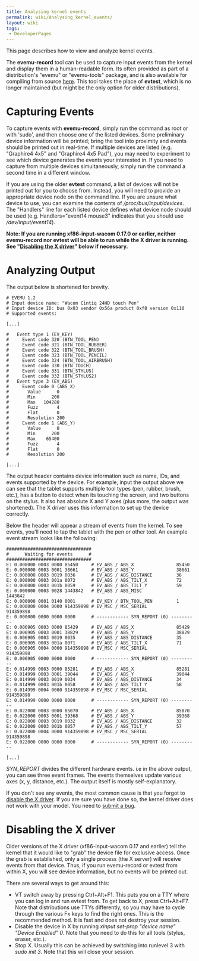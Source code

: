 ```yaml
---
title: Analysing kernel events
permalink: wiki/Analysing_kernel_events/
layout: wiki
tags:
 - DeveloperPages
---
```


This page describes how to view and analyze kernel events.

The **evemu-record** tool can be used to capture input events from the
kernel and display them in a human-readable form. Its often provided as
part of a distribution's "evemu" or "evemu-tools" package, and is also
available for compiling from source
[here](http://cgit.freedesktop.org/evtest/). This tool takes the place
of **evtest**, which is no longer maintained (but might be the only
option for older distributions).

Capturing Events
================

To capture events with **evemu-record**, simply run the command as root
or with 'sudo', and then choose one of the listed devices. Some
preliminary device information will be printed; bring the tool into
proximity and events should be printed out in real-time. If multiple
devices are listed (e.g. "Graphire4 4x5" and "Graphire4 4x5 Pad"), you
may need to experiment to see which device generates the events your
interested in. If you need to capture from multiple devices
simultaneously, simply run the command a second time in a different
window.

If you are using the older **evtest** command, a list of devices will
not be printed out for you to choose from. Instead, you will need to
provide an appropriate device node on the command line. If you are
unsure what device to use, you can examine the contents of
*/proc/bus/input/devices*. The "Handlers" line for each listed device
defines what device node should be used (e.g. Handlers="event14 mouse3"
indicates that you should use */dev/input/event14*).

**Note: If you are running xf86-input-wacom 0.17.0 or earlier, neither
evemu-record nor evtest will be able to run while the X driver is
running. See "[Disabling the X
driver](#Disabling_the_X_driver "wikilink")" below if necessary.**

Analyzing Output
================

The output below is shortened for brevity.

    # EVEMU 1.2
    # Input device name: "Wacom Cintiq 24HD touch Pen"
    # Input device ID: bus 0x03 vendor 0x56a product 0xf8 version 0x110
    # Supported events:

    [...]

    #   Event type 1 (EV_KEY)
    #     Event code 320 (BTN_TOOL_PEN)
    #     Event code 321 (BTN_TOOL_RUBBER)
    #     Event code 322 (BTN_TOOL_BRUSH)
    #     Event code 323 (BTN_TOOL_PENCIL)
    #     Event code 324 (BTN_TOOL_AIRBRUSH)
    #     Event code 330 (BTN_TOUCH)
    #     Event code 331 (BTN_STYLUS)
    #     Event code 332 (BTN_STYLUS2)
    #   Event type 3 (EV_ABS)
    #     Event code 0 (ABS_X)
    #       Value      0
    #       Min      200
    #       Max   104280
    #       Fuzz       4
    #       Flat       0
    #       Resolution 200
    #     Event code 1 (ABS_Y)
    #       Value      0
    #       Min      200
    #       Max    65400
    #       Fuzz       4
    #       Flat       0
    #       Resolution 200

    [...]

The output header contains device information such as name, IDs, and
events supported by the device. For example, input the output above we
can see that the tablet supports multiple tool types (pen, rubber,
brush, etc.), has a button to detect when its touching the screen, and
two buttons on the stylus. It also has absolute X and Y axes (plus more,
the output was shortened). The X driver uses this information to set up
the device correctly.

Below the header will appear a stream of events from the kernel. To see
events, you'll need to tap the tablet with the pen or other tool. An
example event stream looks like the following:

    ################################
    #      Waiting for events      #
    ################################
    E: 0.000000 0003 0000 85450     # EV_ABS / ABS_X                85450
    E: 0.000000 0003 0001 38661     # EV_ABS / ABS_Y                38661
    E: 0.000000 0003 0019 0036      # EV_ABS / ABS_DISTANCE         36
    E: 0.000000 0003 001a 0072      # EV_ABS / ABS_TILT_X           72
    E: 0.000000 0003 001b 0059      # EV_ABS / ABS_TILT_Y           59
    E: 0.000000 0003 0028 1443842   # EV_ABS / ABS_MISC             1443842
    E: 0.000000 0001 0140 0001      # EV_KEY / BTN_TOOL_PEN         1
    E: 0.000000 0004 0000 914359898 # EV_MSC / MSC_SERIAL           914359898
    E: 0.000000 0000 0000 0000      # ------------ SYN_REPORT (0) ----------
    E: 0.006905 0003 0000 85429     # EV_ABS / ABS_X                85429
    E: 0.006905 0003 0001 38829     # EV_ABS / ABS_Y                38829
    E: 0.006905 0003 0019 0035      # EV_ABS / ABS_DISTANCE         35
    E: 0.006905 0003 001a 0071      # EV_ABS / ABS_TILT_X           71
    E: 0.006905 0004 0000 914359898 # EV_MSC / MSC_SERIAL           914359898
    E: 0.006905 0000 0000 0000      # ------------ SYN_REPORT (0) ----------
    E: 0.014999 0003 0000 85281     # EV_ABS / ABS_X                85281
    E: 0.014999 0003 0001 39044     # EV_ABS / ABS_Y                39044
    E: 0.014999 0003 0019 0034      # EV_ABS / ABS_DISTANCE         34
    E: 0.014999 0003 001b 0058      # EV_ABS / ABS_TILT_Y           58
    E: 0.014999 0004 0000 914359898 # EV_MSC / MSC_SERIAL           914359898
    E: 0.014999 0000 0000 0000      # ------------ SYN_REPORT (0) ----------
    E: 0.022000 0003 0000 85070     # EV_ABS / ABS_X                85070
    E: 0.022000 0003 0001 39368     # EV_ABS / ABS_Y                39368
    E: 0.022000 0003 0019 0032      # EV_ABS / ABS_DISTANCE         32
    E: 0.022000 0003 001b 0057      # EV_ABS / ABS_TILT_Y           57
    E: 0.022000 0004 0000 914359898 # EV_MSC / MSC_SERIAL           914359898
    E: 0.022000 0000 0000 0000      # ------------ SYN_REPORT (0) ----------

    [...]

*SYN\_REPORT* divides the different hardware events. i.e in the above
output, you can see three event frames. The events themselves update
various axes (x, y, distance, etc.). The output itself is mostly
self-explanatory.

If you don't see any events, the most common cause is that you forgot to
[disable the X driver](#Disabling_the_X_driver "wikilink"). If you are
sure you have done so, the kernel driver does not work with your model.
You need to [submit a bug](/wiki/Submitting_Bugs "wikilink").

Disabling the X driver
======================

Older versions of the X driver (xf86-input-wacom 0.17 and earlier) tell
the kernel that it would like to "grab" the device file for exclusive
access. Once the grab is established, only a single process (the X
server) will receive events from that device. Thus, if you run
evemu-record or evtest from within X, you will see device information,
but no events will be printed out.

There are several ways to get around this:

-   VT switch away by pressing Ctrl+Alt+F1. This puts you on a TTY where
    you can log in and run evtest from. To get back to X, press
    Ctrl+Alt+F7. Note that distributions use TTYs differently, so you
    may have to cycle through the various Fx keys to find the right
    ones. This is the recommended method. It is fast and does not
    destroy your session.
-   Disable the device in X by running *xinput set-prop "device name"
    "Device Enabled" 0*. Note that you need to do this for all tools
    (stylus, eraser, etc.).
-   Stop X. Usually this can be achieved by switching into runlevel 3
    with *sudo init 3*. Note that this will close your session.
